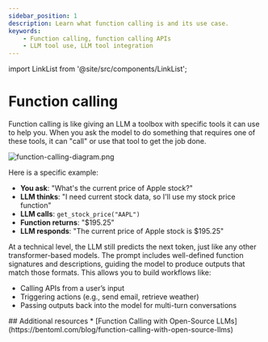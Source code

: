 ```yaml
---
sidebar_position: 1
description: Learn what function calling is and its use case.
keywords:
    - Function calling, function calling APIs
    - LLM tool use, LLM tool integration
---
```


import LinkList from '@site/src/components/LinkList';

# Function calling

Function calling is like giving an LLM a toolbox with specific tools it can use to help you. When you ask the model to do something that requires one of these tools, it can "call" or use that tool to get the job done.

![function-calling-diagram.png](./img/function-calling-diagram.png)

Here is a specific example:

- **You ask**: "What's the current price of Apple stock?"
- **LLM thinks**: "I need current stock data, so I'll use my stock price function"
- **LLM calls**: `get_stock_price("AAPL")`
- **Function returns**: "$195.25"
- **LLM responds**: "The current price of Apple stock is $195.25"

At a technical level, the LLM still predicts the next token, just like any other transformer-based models. The prompt includes well-defined function signatures and descriptions, guiding the model to produce outputs that match those formats. This allows you to build workflows like:

- Calling APIs from a user’s input
- Triggering actions (e.g., send email, retrieve weather)
- Passing outputs back into the model for multi-turn conversations

<LinkList>
  ## Additional resources
  * [Function Calling with Open-Source LLMs](https://bentoml.com/blog/function-calling-with-open-source-llms)
</LinkList>